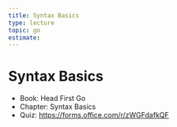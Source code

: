 ```yaml
---
title: Syntax Basics
type: lecture
topic: go
estimate:
---
```


# Syntax Basics

- Book: Head First Go
- Chapter: Syntax Basics
- Quiz: https://forms.office.com/r/zWGFdafkQF
